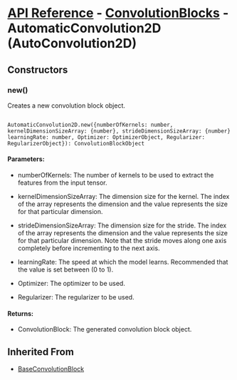 # [API Reference](../../API.md) - [ConvolutionBlocks](../ConvolutionBlocks.md) - AutomaticConvolution2D (AutoConvolution2D)

## Constructors

### new()

Creates a new convolution block object.

```

AutomaticConvolution2D.new({numberOfKernels: number, kernelDimensionSizeArray: {number}, strideDimensionSizeArray: {number} learningRate: number, Optimizer: OptimizerObject, Regularizer: RegularizerObject}): ConvolutionBlockObject

```

#### Parameters:

* numberOfKernels: The number of kernels to be used to extract the features from the input tensor.

* kernelDimensionSizeArray: The dimension size for the kernel. The index of the array represents the dimension and the value represents the size for that particular dimension. 

* strideDimensionSizeArray: The dimension size for the stride. The index of the array represents the dimension and the value represents the size for that particular dimension. Note that the stride moves along one axis completely before incrementing to the next axis.

* learningRate: The speed at which the model learns. Recommended that the value is set between (0 to 1).

* Optimizer: The optimizer to be used.

* Regularizer: The regularizer to be used.

#### Returns:

* ConvolutionBlock: The generated convolution block object.

## Inherited From

* [BaseConvolutionBlock](BaseConvolutionBlock.md)
